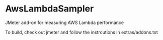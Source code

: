 # AwsLambdaSampler
JMeter add-on for measuring AWS Lambda performance

To build, check out jmeter and follow the instrcutions in extras/addons.txt
